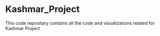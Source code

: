 # Kashmar_Project

This code repositary contains all the code and visualizations related for Kashmar Project
